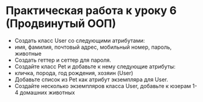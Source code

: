 #  Практическая работа к уроку 6 (Продвинутый ООП)

- Создать класс User со следующими атрибутами:
- имя, фамилия, почтовый адрес, мобильный номер, пароль, животные
- Создать геттер и сеттер для пароля.
- Создайте класс Pet и добавьте к нему следующие атрибуты:
- кличка, порода, год рождения, хозяин (User)
- Добавьте список из Pet как атрибут экземпляра для User.
- Создайте несколько экземпляров класса User, добавьте к юзерам 1-4 домашних животных